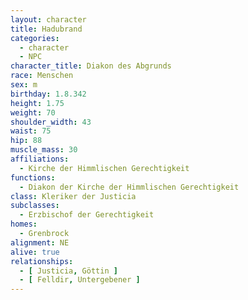 ```yaml
---
layout: character
title: Hadubrand
categories:
  - character
  - NPC
character_title: Diakon des Abgrunds
race: Menschen
sex: m
birthday: 1.8.342
height: 1.75
weight: 70
shoulder_width: 43
waist: 75
hip: 88
muscle_mass: 30
affiliations:
  - Kirche der Himmlischen Gerechtigkeit
functions:
  - Diakon der Kirche der Himmlischen Gerechtigkeit
class: Kleriker der Justicia
subclasses:
  - Erzbischof der Gerechtigkeit
homes:
  - Grenbrock
alignment: NE
alive: true
relationships:
  - [ Justicia, Göttin ]
  - [ Felldir, Untergebener ]
---
```


